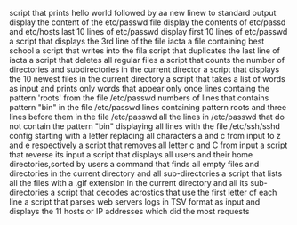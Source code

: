  script that prints hello world followed by aa new linew to standard output
display the content of the etc/passwd file
display the contents of etc/passd and etc/hosts
last 10 lines of etc/passwd
display first 10 lines of etc/passwd
a script that displays the 3rd line of the file iacta
a file containing best school
a script that writes into the fila script that duplicates the last line of iacta
a script that deletes all regular files
a script that counts the number of directories and subdirectories in the current director
a script that displays the 10 newest files in the current directory
a script that takes a list of words as input and prints only words that appear only once
lines containg the pattern 'roots' from the file /etc/passwd
numbers of lines that contains pattern "bin" in the file /etc/passwd
lines containing pattern roots and three lines before them in the file /etc/passwd
all the lines in /etc/passwd that do not contain the pattern "bin"
displaying all lines with the file /etc/ssh/sshd config starting with a letter
replacing all characters a and c from input to z and e respectively
a script that removes all letter c and C from input
a script that reverse its input
a script that displays all users and their home directories,sorted by users
a command that finds all empty files and directories in the current directory and all sub-directories
 a script that lists all the files with a .gif extension in the current directory and all its sub-directories
a script that decodes acrostics that use the first letter of each line
 a script that parses web servers logs in TSV format as input and displays the 11 hosts or IP addresses which did the most requests
